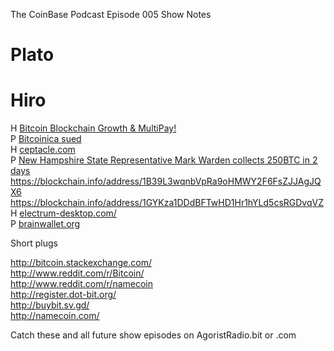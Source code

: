 The CoinBase Podcast
Episode 005 Show Notes  

Plato
=====

Hiro
====

H [Bitcoin Blockchain Growth & MultiPay!](https://bitcointalk.org/index.php?topic=89713.20)  
P [Bitcoinica sued](http://www.bbc.com/news/technology-19244210)  
H [ceptacle.com](http://ceptacle.com/)  
P [New Hampshire State Representative Mark Warden collects 250BTC in 2 days](http://www.reddit.com/r/Bitcoin/comments/y57xw/mark_wardens_bitcoin_address_has_received_141495/)  
    https://blockchain.info/address/1B39L3wqnbVpRa9oHMWY2F6FsZJJAgJQX6  
    https://blockchain.info/address/1GYKza1DDdBFTwHD1Hr1hYLd5csRGDvqVZ  
H [electrum-desktop.com/](http://electrum-desktop.com/)  
P [brainwallet.org](http://brainwallet.org)  

Short plugs  

http://bitcoin.stackexchange.com/  
http://www.reddit.com/r/Bitcoin/  
http://www.reddit.com/r/namecoin  
http://register.dot-bit.org/  
http://buybit.sv.gd/  
http://namecoin.com/  


Catch these and all future show episodes on AgoristRadio.bit or .com

